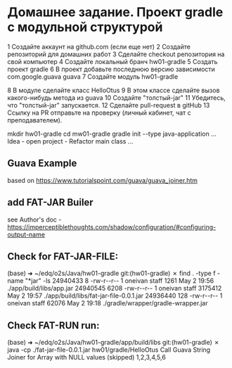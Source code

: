 # Домашнее задание. Проект gradle с модульной структурой


 1  Создайте аккаунт на github.com (если еще нет)
 2  Создайте репозиторий для домашних работ
 3  Сделайте checkout репозитория на свой компьютер
 4  Создайте локальный бранч hw01-gradle
 5  Создать проект gradle
 6  В проект добавьте последнюю версию зависимости
    com.google.guava
    guava
 7  Создайте модуль hw01-gradle

 8  В модуле сделайте класс HelloOtus
 9  В этом классе сделайте вызов какого-нибудь метода из guava
10  Создайте "толстый-jar"
11  Убедитесь, что "толстый-jar" запускается.
12  Сделайте pull-request в gitHub
13  Ссылку на PR отправьте на проверку (личный кабинет, чат с преподавателем).

mkdir hw01-gradle 
cd mw01-gradle
gradle init --type java-application
...
Idea - open project - Refactor main class
...

## Guava Example

based on https://www.tutorialspoint.com/guava/guava_joiner.htm

## add FAT-JAR Builer

see Author's doc - https://imperceptiblethoughts.com/shadow/configuration/#configuring-output-name


## Check for FAT-JAR-FILE:

(base) ➜  ~/edq/o2s/Java/hw01-gradle git:(hw01-gradle) ✗ find . -type f -name "*jar" -ls
24940433        8 -rw-r--r--    1 oneivan          staff                1261 May  2 19:56 ./app/build/libs/app.jar
24940545     6208 -rw-r--r--    1 oneivan          staff             3175412 May  2 19:57 ./app/build/libs/fat-jar-file-0.0.1.jar
24936440      128 -rw-r--r--    1 oneivan          staff               62076 May  2 19:18 ./gradle/wrapper/gradle-wrapper.jar

## Check FAT-RUN run:

(base) ➜  ~/edq/o2s/Java/hw01-gradle/app/build/libs git:(hw01-gradle) ✗ java -cp ./fat-jar-file-0.0.1.jar hw01/gradle/HelloOtus
Call Guava String Joiner for Array with NULL values (skipped)
1,2,3,4,5,6
